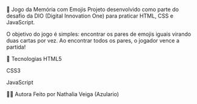 🧠 Jogo da Memória com Emojis
Projeto desenvolvido como parte do desafio da DIO (Digital Innovation One) para praticar HTML, CSS e JavaScript.

O objetivo do jogo é simples: encontrar os pares de emojis iguais virando duas cartas por vez. Ao encontrar todos os pares, o jogador vence a partida!

🚀 Tecnologias
HTML5

CSS3

JavaScript

👩‍💻 Autora
Feito por Nathalia Veiga (Azulario)


